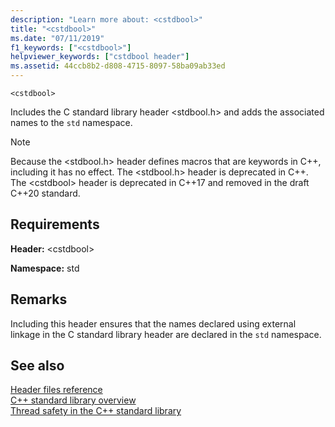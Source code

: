```yaml
---
description: "Learn more about: <cstdbool>"
title: "<cstdbool>"
ms.date: "07/11/2019"
f1_keywords: ["<cstdbool>"]
helpviewer_keywords: ["cstdbool header"]
ms.assetid: 44ccb8b2-d808-4715-8097-58ba09ab33ed
---
```

`<cstdbool>`

Includes the C standard library header \<stdbool.h> and adds the associated names to the `std` namespace.

> [!NOTE]
> Because the \<stdbool.h> header defines macros that are keywords in C++, including it has no effect. The \<stdbool.h> header is deprecated in C++. The \<cstdbool> header is deprecated in C++17 and removed in the draft C++20 standard.

## Requirements

**Header:** \<cstdbool>

**Namespace:** std

## Remarks

Including this header ensures that the names declared using external linkage in the C standard library header are declared in the `std` namespace.

## See also

[Header files reference](cpp-standard-library-header-files.md)\
[C++ standard library overview](cpp-standard-library-overview.md)\
[Thread safety in the C++ standard library](thread-safety-in-the-cpp-standard-library.md)
